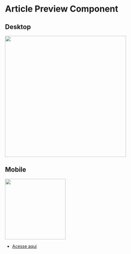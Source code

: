 # Article Preview Component

## Desktop

<img src='https://cdn.discordapp.com/attachments/920032936823238658/935614754058293308/unknown.png' width='400px'>

## Mobile 

<img src='https://cdn.discordapp.com/attachments/920032936823238658/935614923302633572/unknown.png' width='200px'>

- [Acesse aqui](https://eduardohoths.github.io/front-end-mentor/article-preview-component/)